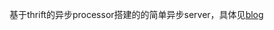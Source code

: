 基于thrift的异步processor搭建的的简单异步server，具体见[blog](http://kapsterio.github.io/thrift/2016/10/23/thrift-server-sync-vs-async.html)
